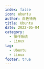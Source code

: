 ```yaml
---
index: false
icon: ubuntu
author: 白色犄角
title: Ubuntu
date: 2022-05-04
category:
  - 操作系统
  - Linux
tag:
  - Ubuntu
  - Linux
footer: true
---
```

